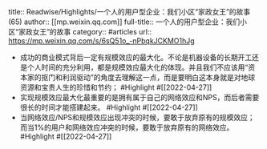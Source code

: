 title:: Readwise/Highlights/一个人的用户型企业：我们小区“家政女王”的故事 (65)
author:: [[mp.weixin.qq.com]]
full-title:: 一个人的用户型企业：我们小区“家政女王”的故事
category:: #articles
url:: https://mp.weixin.qq.com/s/6sQ51o_-nPbqkJCKMO1hJg

- 成功的商业模式背后一定有规模效应的最大化。不论是机器设备的长期开工还是个人时间的充分利用，都是规模效应最大化的体现。并且我们不应该用“资本家的抠门和利润驱动”的角度去理解这一点，而是要明白这本身就是对地球资源和宝贵人生的珍惜和节约； #Highlight #[[2022-04-27]]
- 实现规模效应最大化最重要的是拥有属于自己的网络效应和NPS，而后者需要很长的时间才能搭建起来。 #Highlight #[[2022-04-27]]
- 当网络效应/NPS和规模效应出现冲突的时候，要敢于放弃原有的规模效应；而当1%的用户和网络效应冲突的时候，要敢于放弃原有的网络效应。 #Highlight #[[2022-04-27]]